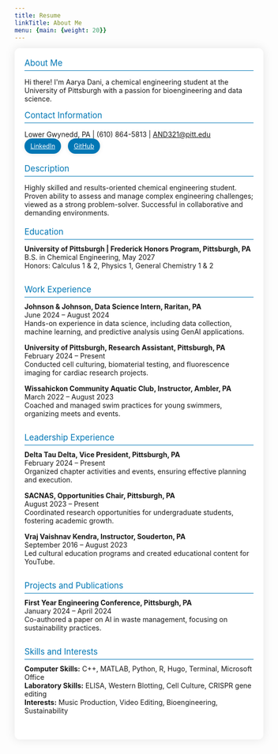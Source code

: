 ```yaml
---
title: Resume
linkTitle: About Me
menu: {main: {weight: 20}}
---
```


<style>
  .about-section {
    max-width: 800px;
    margin: 0 auto;
    background-color: #fff;
    border-radius: 10px;
    box-shadow: 0px 0px 20px rgba(0, 0, 0, 0.1);
    padding: 20px;
    margin-bottom: 30px;
  }
  .section-title {
    font-size: 1.3em;
    color: #0077b5;
    margin-bottom: 10px;
  }
  .section-content {
    margin-bottom: 15px;
  }
  .contact-info {
    margin-bottom: 20px;
  }
  .description {
    margin-bottom: 20px;
  }
  .education,
  .work-experience,
  .leadership,
  .projects,
  .skills-interests {
    margin-bottom: 30px;
  }
  .section-title {
    font-size: 1.2em;
    color: #0077b5;
    margin-bottom: 10px;
    border-bottom: 1px solid #0077b5;
    padding-bottom: 5px;
  }
  .section-content {
    margin-top: 10px;
  }
  .bubble {
    background-color: #0077b5;
    color: #fff;
    padding: 8px 12px;
    border-radius: 20px;
    margin-right: 10px;
    font-size: 0.9em;
    text-align: center;
    transition: transform 0.3s ease;
    cursor: pointer;
    box-shadow: 0px 0px 10px rgba(0, 0, 0, 0.1);
    display: inline-block;
  }
  .bubble:hover {
    transform: scale(1.05);
  }
</style>

<div class="about-section">
  <div class="section-title">About Me</div>
  <div class="section-content">
    <p>Hi there! I'm Aarya Dani, a chemical engineering student at the University of Pittsburgh with a passion for bioengineering and data science.</p>
  </div>

  <div class="section-title">Contact Information</div>
  <div class="contact-info">
    <p>
      Lower Gwynedd, PA | (610) 864-5813 | <a href="mailto:AND321@pitt.edu">AND321@pitt.edu</a><br>
      <a href="https://www.linkedin.com/in/aarya-dani-82413b287/" target="_blank" class="bubble">LinkedIn</a>
      <a href="https://github.com/AaryaDani" target="_blank" class="bubble">GitHub</a>
    </p>
  </div>

  <div class="section-title">Description</div>
  <div class="description">
    <p>Highly skilled and results-oriented chemical engineering student. Proven ability to assess and manage complex engineering challenges; viewed as a strong problem-solver. Successful in collaborative and demanding environments.</p>
  </div>

  <div class="section-title">Education</div>
  <div class="education">
    <div class="section-content">
      <strong>University of Pittsburgh | Frederick Honors Program, Pittsburgh, PA</strong><br>
      B.S. in Chemical Engineering, May 2027<br>
      Honors: Calculus 1 & 2, Physics 1, General Chemistry 1 & 2
    </div>
  </div>

  <div class="section-title">Work Experience</div>
  <div class="work-experience">
    <div class="section-content">
      <strong>Johnson & Johnson, Data Science Intern, Raritan, PA</strong><br>
      June 2024 – August 2024<br>
      Hands-on experience in data science, including data collection, machine learning, and predictive analysis using GenAI applications.
    </div>
    <div class="section-content">
      <strong>University of Pittsburgh, Research Assistant, Pittsburgh, PA</strong><br>
      February 2024 – Present<br>
      Conducted cell culturing, biomaterial testing, and fluorescence imaging for cardiac research projects.
    </div>
    <div class="section-content">
      <strong>Wissahickon Community Aquatic Club, Instructor, Ambler, PA</strong><br>
      March 2022 – August 2023<br>
      Coached and managed swim practices for young swimmers, organizing meets and events.
    </div>
  </div>

  <div class="section-title">Leadership Experience</div>
  <div class="leadership">
    <div class="section-content">
      <strong>Delta Tau Delta, Vice President, Pittsburgh, PA</strong><br>
      February 2024 – Present<br>
      Organized chapter activities and events, ensuring effective planning and execution.
    </div>
    <div class="section-content">
      <strong>SACNAS, Opportunities Chair, Pittsburgh, PA</strong><br>
      August 2023 – Present<br>
      Coordinated research opportunities for undergraduate students, fostering academic growth.
    </div>
    <div class="section-content">
      <strong>Vraj Vaishnav Kendra, Instructor, Souderton, PA</strong><br>
      September 2016 – August 2023<br>
      Led cultural education programs and created educational content for YouTube.
    </div>
  </div>

  <div class="section-title">Projects and Publications</div>
  <div class="projects">
    <div class="section-content">
      <strong>First Year Engineering Conference, Pittsburgh, PA</strong><br>
      January 2024 – April 2024<br>
      Co-authored a paper on AI in waste management, focusing on sustainability practices.
    </div>
  </div>

  <div class="section-title">Skills and Interests</div>
  <div class="skills-interests">
    <div class="section-content">
      <strong>Computer Skills:</strong> C++, MATLAB, Python, R, Hugo, Terminal, Microsoft Office<br>
      <strong>Laboratory Skills:</strong> ELISA, Western Blotting, Cell Culture, CRISPR gene editing<br>
      <strong>Interests:</strong> Music Production, Video Editing, Bioengineering, Sustainability
    </div>
  </div>
</div>